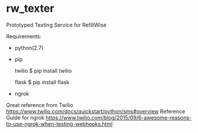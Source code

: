 # rw_texter
Prototyped Texting Service for RefillWise

Requirements:
  - python(2.7)
  - pip
      
      twilio
        $ pip install twilio
        
      flask
        $ pip install flask
        
  - ngrok

Great reference from Twilio
  https://www.twilio.com/docs/quickstart/python/sms#overview
Reference Guide for ngrok
  https://www.twilio.com/blog/2015/09/6-awesome-reasons-to-use-ngrok-when-testing-webhooks.html
